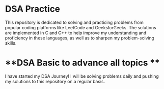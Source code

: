 # **DSA Practice**
This repository is dedicated to solving and practicing problems from popular coding platforms like LeetCode and GeeksforGeeks.
The solutions are implemented in C and C++ to help improve my understanding and proficiency in these languages, as well as to sharpen my problem-solving skills.
# **DSA Basic to advance all topics **
I have started my DSA Journey! I will be solving problems daily and pushing my solutions to this repository on a regular basis.
